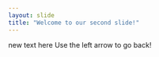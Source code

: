 ```yaml
---
layout: slide
title: "Welcome to our second slide!"
---
```

new text here 
Use the left arrow to go back!
